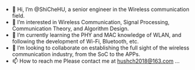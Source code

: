- 👋 Hi, I’m @ShiCheHU, a senior engineer in the Wireless communication field.
- 👀 I’m interested in Wireless Communication, Signal Processing, Communication Theory, and Algorithm Design.
- 🌱 I’m currently learning the PHY and MAC knowledge of WLAN, and following the development of Wi-Fi, Bluetooth, etc.
- 💞️ I’m looking to collaborate on establishing the full sight of the wireless communication industry, from the SoC to the APPs.
- 📫 How to reach me Please contact me at hushch2018@163.com ...

<!---
ShiCheHU/ShiCheHU is a ✨ special ✨ repository because its `README.md` (this file) appears on your GitHub profile.
You can click the Preview link to take a look at your changes.
--->
